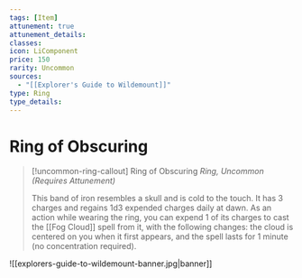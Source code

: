 ```yaml
---
tags: [Item]
attunement: true
attunement_details: 
classes: 
icon: LiComponent
price: 150
rarity: Uncommon
sources:
  - "[[Explorer's Guide to Wildemount]]"
type: Ring
type_details: 
---
```

# Ring of Obscuring
>[!uncommon-ring-callout] Ring of Obscuring
>*Ring, Uncommon (Requires Attunement)*
>
>This band of iron resembles a skull and is cold to the touch. It has 3 charges and regains 1d3 expended charges daily at dawn. As an action while wearing the ring, you can expend 1 of its charges to cast the [[Fog Cloud]] spell from it, with the following changes: the cloud is centered on you when it first appears, and the spell lasts for 1 minute (no concentration required).

![[explorers-guide-to-wildemount-banner.jpg|banner]]
